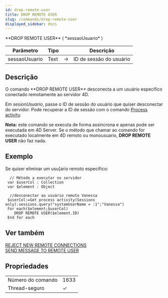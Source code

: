 ```yaml
---
id: drop-remote-user
title: DROP REMOTE USER
slug: /commands/drop-remote-user
displayed_sidebar: docs
---
```


<!--REF #_command_.DROP REMOTE USER.Syntax-->**DROP REMOTE USER** ( *sessaoUsuario* )<!-- END REF-->
<!--REF #_command_.DROP REMOTE USER.Params-->
| Parâmetro | Tipo |  | Descrição |
| --- | --- | --- | --- |
| sessaoUsuario | Text | &#8594;  | ID de sessão do usuário |

<!-- END REF-->

## Descrição 

<!--REF #_command_.DROP REMOTE USER.Summary-->O comando **DROP REMOTE USER** desconecta a um usuário específico conectado remotamente ao servidor 4D.<!-- END REF--> 

Em *sesionUsuario*, passe o ID de sessão do usuário que quiser desconectar do servidor. Pode recuperar a ID de sessão com o comando [Process activity](../commands/process-activity.md).

**Nota:** este comando se executa de forma assíncrona e apenas pode ser executada em 4D Server. Se o método que chamar ao comando for executado localmente em 4D remoto ou monousuario, **DROP REMOTE USER** não faz nada.

## Exemplo 

Se quiser eliminar um usu\[ario remoto específico:

```4d
  // Método a executar no servidor
 var $userCol : Collection
 var $element : Object
 
  //desconectar ao usuário remoto Vanessa
 $userCol:=Get process activity(Sessions only).sessions.query("systemUserName = :1";"Vanessa")
 For each($element;$userCol)
    DROP REMOTE USER($element.ID)
 End for each
```

  

## Ver também 

[REJECT NEW REMOTE CONNECTIONS](reject-new-remote-connections.md)  
[SEND MESSAGE TO REMOTE USER](send-message-to-remote-user.md)  

## Propriedades

|  |  |
| --- | --- |
| Número do comando | 1633 |
| Thread-seguro | &check; |


